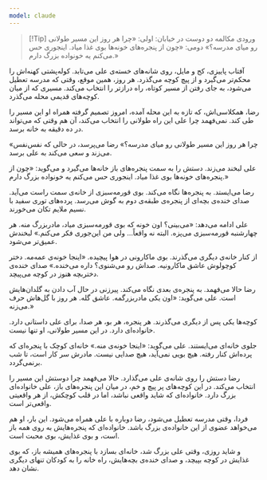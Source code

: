 ```yaml
---
model: claude
---
```


> [!Tip] ورودی
> مکالمه دو دوست در خیابان: اولی: «چرا هر روز این مسیر طولانی رو میای مدرسه؟» دومی: «چون از پنجره‌های خونه‌ها بوی غذا میاد. اینجوری حس می‌کنم یه خونواده بزرگ دارم.»


آفتاب پاییزی، کج و مایل، روی شانه‌های خسته‌ی علی می‌تابد. کوله‌پشتی کهنه‌اش را محکم‌تر می‌گیرد و از پیچ کوچه می‌گذرد. هر روز، همین موقع، وقتی که مدرسه تعطیل می‌شود، به جای رفتن از مسیر کوتاه، راه درازتر را انتخاب می‌کند. مسیری که از میان کوچه‌های قدیمی محله می‌گذرد.

رضا، همکلاسی‌اش، که تازه به این محله آمده، امروز تصمیم گرفته همراه او این مسیر را طی کند. نمی‌فهمد چرا علی این راه طولانی را انتخاب می‌کند، آن هم وقتی که می‌تواند در ده دقیقه به خانه برسد.

«چرا هر روز این مسیر طولانی رو میای مدرسه؟» رضا می‌پرسد، در حالی که نفس‌نفس می‌زند و سعی می‌کند به علی برسد.

علی لبخند می‌زند. دستش را به سمت پنجره‌های باز خانه‌ها می‌گیرد و می‌گوید: «چون از پنجره‌های خونه‌ها بوی غذا میاد. اینجوری حس می‌کنم یه خونواده بزرگ دارم.»

رضا می‌ایستد. به پنجره‌ها نگاه می‌کند. بوی قورمه‌سبزی از خانه‌ی سمت راست می‌آید. صدای خنده‌ی بچه‌ای از پنجره‌ی طبقه‌ی دوم به گوش می‌رسد. پرده‌های توری سفید با نسیم ملایم تکان می‌خورند.

علی ادامه می‌دهد: «می‌بینی؟ اون خونه که بوی قورمه‌سبزی میاد، مادربزرگ منه. هر چهارشنبه قورمه‌سبزی می‌پزه. البته نه واقعاً... ولی من این‌جوری فکر می‌کنم.» لبخندش عمیق‌تر می‌شود.

از کنار خانه‌ی دیگری می‌گذرند. بوی ماکارونی در هوا پیچیده. «اینجا خونه‌ی عمه‌مه. دختر کوچولوش عاشق ماکارونیه. صداش رو می‌شنوی؟ داره می‌خنده.» صدای خنده‌ی دختربچه هنوز در کوچه می‌پیچد.

رضا حالا می‌فهمد. به پنجره‌ی بعدی نگاه می‌کند. پیرزنی در حال آب دادن به گلدان‌هایش است. علی می‌گوید: «اون یکی مادربزرگمه. عاشق گله. هر روز با گل‌هاش حرف می‌زنه.»

کوچه‌ها یکی پس از دیگری می‌گذرند. هر پنجره، هر بو، هر صدا، برای علی داستانی دارد. خانواده‌ای دارد. در این مسیر طولانی، او تنها نیست.

جلوی خانه‌ای می‌ایستند. علی می‌گوید: «اینجا خونه‌ی منه.» خانه‌ای کوچک با پنجره‌ای که پرده‌اش کنار رفته. هیچ بویی نمی‌آید، هیچ صدایی نیست. مادرش سر کار است، تا شب برنمی‌گردد.

رضا دستش را روی شانه‌ی علی می‌گذارد. حالا می‌فهمد چرا دوستش این مسیر را انتخاب می‌کند. در این کوچه‌های پر پیچ و خم، در میان این پنجره‌های باز، علی خانواده‌ای بزرگ دارد. خانواده‌ای که شاید واقعی نباشد، اما در قلب کوچکش، از هر واقعیتی واقعی‌تر است.

فردا، وقتی مدرسه تعطیل می‌شود، رضا دوباره با علی همراه می‌شود. این بار، او هم می‌خواهد عضوی از این خانواده‌ی بزرگ باشد. خانواده‌ای که پنجره‌هایش به روی همه باز است، و بوی غذایش، بوی محبت است.

و شاید روزی، وقتی علی بزرگ شد، خانه‌ای بسازد با پنجره‌های همیشه باز، که بوی غذایش در کوچه بپیچد، و صدای خنده‌ی بچه‌هایش، راه خانه را به کودکان تنهای دیگری نشان دهد.

